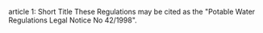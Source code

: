 article 1: Short Title
These Regulations may be cited as the &quot;Potable Water Regulations Legal Notice No 42&#x2F;1998&quot;.
<ul>
</ul>